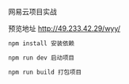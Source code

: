 网易云项目实战

 预览地址  http://49.233.42.29/wyy/

```sh
npm install 安装依赖
```
```sh
npm run dev 启动项目
```
```sh
npm run build 打包项目
```

